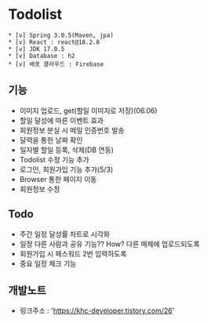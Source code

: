 # Todolist
```shell
* [v] Spring 3.0.5(Maven, jpa)
* [v] React : react@18.2.0
* [v] JDK 17.0.5
* [v] Database : h2
* [v] 배포 클라우드 : Firebase 
```

## 기능
- 이미지 업로드, get(할일 이미지로 저장)(06.06)
- 할일 달성에 따른 이벤트 효과
- 회원정보 분실 시 메일 인증번호 발송
- 달력을 통한 날짜 확인
- 일자별 할일 등록, 삭제(DB 연동)
- Todolist 수정 기능 추가
- 로그인, 회원가입 기능 추가(5/3)
- Browser 통한 페이지 이동
- 회원정보 수정


## Todo
- 주간 일정 달성률 차트로 시각화
- 일정 다른 사람과 공유 기능?? How? 다른 매체에 업로드되도록
- 회원가입 시 패스워드 2번 입력하도록
- 중요 일정 체크 기능

## 개발노트 
- 링크주소 : 'https://khc-developer.tistory.com/26'